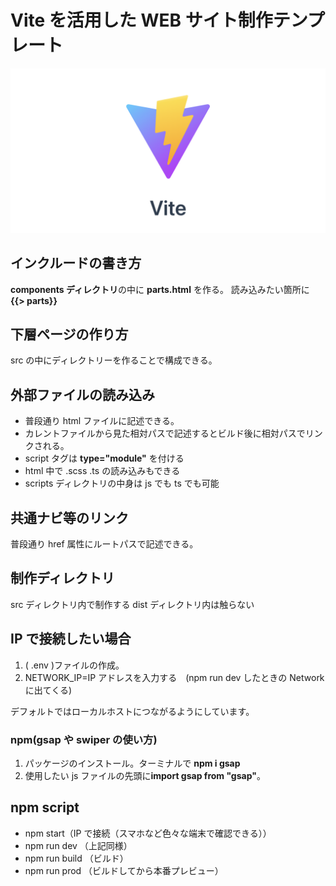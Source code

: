 # Vite を活用した WEB サイト制作テンプレート

![viteロゴ](./src/images/vite.png)

## インクルードの書き方

**components ディレクトリ**の中に **parts.html** を作る。
読み込みたい箇所に **{{> parts}}**

## 下層ページの作り方

src の中にディレクトリーを作ることで構成できる。

## 外部ファイルの読み込み

- 普段通り html ファイルに記述できる。
- カレントファイルから見た相対パスで記述するとビルド後に相対パスでリンクされる。
- script タグは **type="module"** を付ける
- html 中で .scss .ts の読み込みもできる
- scripts ディレクトリの中身は js でも ts でも可能

## 共通ナビ等のリンク

普段通り href 属性にルートパスで記述できる。

## 制作ディレクトリ

src ディレクトリ内で制作する
dist ディレクトリ内は触らない

## IP で接続したい場合

1. ( .env )ファイルの作成。
2. NETWORK_IP=IP アドレスを入力する　(npm run dev したときの Network に出てくる)

デフォルトではローカルホストにつながるようにしています。

### npm(gsap や swiper の使い方)

1. パッケージのインストール。ターミナルで **npm i gsap**
2. 使用したい js ファイルの先頭に**import gsap from "gsap"**。

## npm script

- npm start（IP で接続（スマホなど色々な端末で確認できる））
- npm run dev （上記同様）
- npm run build （ビルド）
- npm run prod （ビルドしてから本番プレビュー）
